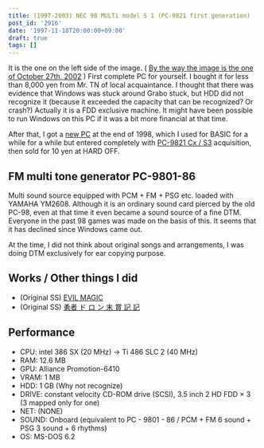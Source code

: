 ```yaml
---
title: (1997-2003) NEC 98 MULTi model S 1 (PC-9821 first generation)
post_id: '2916'
date: '1997-11-18T20:00:00+09:00'
draft: true
tags: []
---
```


It is the one on the left side of the image. ( [By the way the image is the one of October 27th, 2002](/3066) ) First complete PC for yourself. I bought it for less than 8,000 yen from Mr. TN of local acquaintance. I thought that there was evidence that Windows was stuck around Grabo stuck, but HDD did not recognize it (because it exceeded the capacity that can be recognized? Or crash?) Actually it is a FDD exclusive machine. It might have been possible to run Windows on this PC if it was a bit more financial at that time.

After that, I got a [new PC](/2922) at the end of 1998, which I used for BASIC for a while for a while but entered completely with [PC-9821 Cx / S3](/3007) acquisition, then sold for 10 yen at HARD OFF.

## FM multi tone generator PC-9801-86

Multi sound source equipped with PCM + FM + PSG etc. loaded with YAMAHA YM2608. Although it is an ordinary sound card pierced by the old PC-98, even at that time it even became a sound source of a fine DTM. Everyone in the past 98 games was made on the basis of this. It seems that it has declined since Windows came out.

At the time, I did not think about original songs and arrangements, I was doing DTM exclusively for ear copying purpose.

## Works / Other things I did

*   (Original SS) [EVIL MAGIC](/tag/evil-magic)
*   (Original SS) [勇者 ド ロ ン 末 賞 記 記](/tag/doron)

## Performance

*   CPU: intel 386 SX (20 MHz) -> Ti 486 SLC 2 (40 MHz)
*   RAM: 12.6 MB
*   GPU: Alliance Promotion-6410
*   VRAM: 1 MB
*   HDD: 1 GB (Why not recognize)
*   DRIVE: constant velocity CD-ROM drive (SCSI), 3.5 inch 2 HD FDD × 3 (3 mapped only for one)
*   NET: (NONE)
*   SOUND: Onboard (equivalent to PC - 9801 - 86 / PCM + FM 6 sound + PSG 3 sound + 6 rhythms)
*   OS: MS-DOS 6.2
